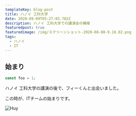 ```yaml
---
templateKey: blog-post
title: ハノイ 工科大学
date: 2020-09-09T05:27:03.782Z
description: ハノイ 工科大学での講演会の模様
featuredpost: true
featuredimage: /img/スクリーンショット-2020-08-08-9.18.02.png
tags:
  - ハノイ
  - IT
---
```

## 始まり



```javascript
const foo = 1;
```

ハノイ 工科大学の講演の後で、フィーくんと出会いました。

この時が、ITチームの始まりです。

![Huy](/img/スクリーンショット-2020-08-08-9.18.02.png "meeting")